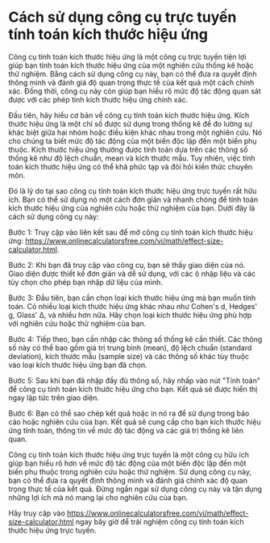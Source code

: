 Cách sử dụng công cụ trực tuyến tính toán kích thước hiệu ứng
=============================================================

Công cụ tính toán kích thước hiệu ứng là một công cụ trực tuyến tiện lợi giúp bạn tính toán kích thước hiệu ứng của một nghiên cứu thống kê hoặc thử nghiệm. Bằng cách sử dụng công cụ này, bạn có thể đưa ra quyết định thông minh và đánh giá độ quan trọng thực tế của kết quả một cách chính xác. Đồng thời, công cụ này còn giúp bạn hiểu rõ mức độ tác động quan sát được với các phép tính kích thước hiệu ứng chính xác.

Đầu tiên, hãy hiểu cơ bản về công cụ tính toán kích thước hiệu ứng. Kích thước hiệu ứng là một chỉ số được sử dụng trong thống kê để đo lường sự khác biệt giữa hai nhóm hoặc điều kiện khác nhau trong một nghiên cứu. Nó cho chúng ta biết mức độ tác động của một biến độc lập đến một biến phụ thuộc. Kích thước hiệu ứng thường được tính toán dựa trên các thông số thống kê như độ lệch chuẩn, mean và kích thước mẫu. Tuy nhiên, việc tính toán kích thước hiệu ứng có thể khá phức tạp và đòi hỏi kiến thức chuyên môn.

Đó là lý do tại sao công cụ tính toán kích thước hiệu ứng trực tuyến rất hữu ích. Bạn có thể sử dụng nó một cách đơn giản và nhanh chóng để tính toán kích thước hiệu ứng của nghiên cứu hoặc thử nghiệm của bạn. Dưới đây là cách sử dụng công cụ này:

Bước 1: Truy cập vào liên kết sau để mở công cụ tính toán kích thước hiệu ứng: <https://www.onlinecalculatorsfree.com/vi/math/effect-size-calculator.html>.

Bước 2: Khi bạn đã truy cập vào công cụ, bạn sẽ thấy giao diện của nó. Giao diện được thiết kế đơn giản và dễ sử dụng, với các ô nhập liệu và các tùy chọn cho phép bạn nhập dữ liệu của mình.

Bước 3: Đầu tiên, bạn cần chọn loại kích thước hiệu ứng mà bạn muốn tính toán. Có nhiều loại kích thước hiệu ứng khác nhau như Cohen's d, Hedges' g, Glass' Δ, và nhiều hơn nữa. Hãy chọn loại kích thước hiệu ứng phù hợp với nghiên cứu hoặc thử nghiệm của bạn.

Bước 4: Tiếp theo, bạn cần nhập các thông số thống kê cần thiết. Các thông số này có thể bao gồm giá trị trung bình (mean), độ lệch chuẩn (standard deviation), kích thước mẫu (sample size) và các thông số khác tùy thuộc vào loại kích thước hiệu ứng bạn đã chọn.

Bước 5: Sau khi bạn đã nhập đầy đủ thông số, hãy nhấp vào nút "Tính toán" để công cụ tính toán kích thước hiệu ứng cho bạn. Kết quả sẽ được hiển thị ngay lập tức trên giao diện.

Bước 6: Bạn có thể sao chép kết quả hoặc in nó ra để sử dụng trong báo cáo hoặc nghiên cứu của bạn. Kết quả sẽ cung cấp cho bạn kích thước hiệu ứng tính toán, thông tin về mức độ tác động và các giá trị thống kê liên quan.

Công cụ tính toán kích thước hiệu ứng trực tuyến là một công cụ hữu ích giúp bạn hiểu rõ hơn về mức độ tác động của một biến độc lập đến một biến phụ thuộc trong nghiên cứu hoặc thử nghiệm. Sử dụng công cụ này, bạn có thể đưa ra quyết định thông minh và đánh giá chính xác độ quan trọng thực tế của kết quả. Đừng ngần ngại sử dụng công cụ này và tận dụng những lợi ích mà nó mang lại cho nghiên cứu của bạn.

Hãy truy cập vào <https://www.onlinecalculatorsfree.com/vi/math/effect-size-calculator.html> ngay bây giờ để trải nghiệm công cụ tính toán kích thước hiệu ứng trực tuyến.